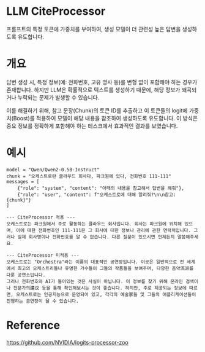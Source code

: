 # LLM CiteProcessor
프롬프트의 특정 토큰에 가중치를 부여하여, 생성 모델이 더 관련성 높은 답변을 생성하도록 유도합니다.

# 개요
답변 생성 시, 특정 정보(예: 전화번호, 고유 명사 등)를 변형 없이 포함해야 하는 경우가 존재합니다.
하지만 LLM은 확률적으로 텍스트를 생성하기 때문에, 해당 정보가 왜곡되거나 누락되는 문제가 발생할 수 있습니다.

이를 해결하기 위해, 참고 문장(Chunk)의 토큰 ID를 추출하고 이 토큰들의 logit에 가중치(Boost)를 적용하여
모델이 해당 내용을 참조하여 생성하도록 유도합니다.
이 방식은 중요 정보를 정확하게 포함해야 하는 테스크에서 효과적인 결과를 보였습니다.

# 예시
    model = "Qwen/Qwen2-0.5B-Instruct"
    chunk = "오케스트로란 클라우드 회사다, 파크원에 있다, 전화번호 111-111"
    messages = [
        {"role": "system", "content": "아래의 내용을 참고해서 답변을 해줘"},
        {"role": "user", "content": f"오케스트로에 대해 알려줘?\n\n참고: {chunk}"}
    ]
    
    --- CiteProcessor 적용 ---
    오케스트로는 파크원에서 주로 활동하는 클라우드 회사입니다. 회사는 파크원에 위치해 있으며, 이에 대한 전화번호인 111-111은 그 회사에 대한 정보나 관리에 관한 연락처입니다. 그러나 실제 회사명이나 전화번호를 알 수 없습니다. 다른 질문이 있으시면 언제든지 말씀해주세요.
    
    --- CiteProcessor 미적용 ---
    오케스트로는 "Orchestra"라는 이름의 대표적인 공연장입니다. 이곳은 일반적으로 전 세계에서 최고의 오케스트리들나 유명한 가수들이 그들의 작품들을 보여주며, 다양한 음악流派를 다룬 공연소입니다.
    그러나 전화번호와 AI가 들어있는 것은 사실이 아닙니다. 이 정보를 찾기 위해 온라인 검색이나 전문가의建议 등을 통해 확인해보시는 것이 좋습니다. 하지만, 주로 제공되는 정보에 따르면, 오케스트로는 인공지능으로 운영되어 있고, 각각의 예술家들 및 그들의 애플리케이션들이 진행하는 공연장이 될 수 있습니다.

# Reference
https://github.com/NVIDIA/logits-processor-zoo
